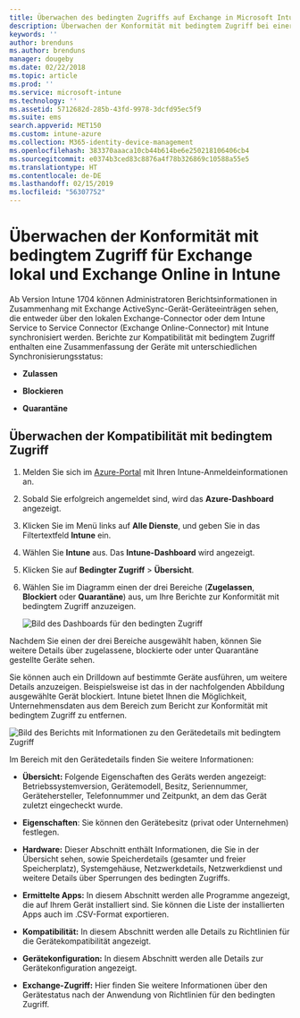 ```yaml
---
title: Überwachen des bedingten Zugriffs auf Exchange in Microsoft Intune | Microsoft Intune
description: Überwachen der Konformität mit bedingtem Zugriff bei einer lokalen Installation von Exchange und Exchange Online durch das Azure-Portal für Intune.
keywords: ''
author: brenduns
ms.author: brenduns
manager: dougeby
ms.date: 02/22/2018
ms.topic: article
ms.prod: ''
ms.service: microsoft-intune
ms.technology: ''
ms.assetid: 5712682d-285b-43fd-9978-3dcfd95ec5f9
ms.suite: ems
search.appverid: MET150
ms.custom: intune-azure
ms.collection: M365-identity-device-management
ms.openlocfilehash: 383370aaaca10cb44b614be6e250218106406cb4
ms.sourcegitcommit: e0374b3ced83c8876a4f78b326869c10588a55e5
ms.translationtype: HT
ms.contentlocale: de-DE
ms.lasthandoff: 02/15/2019
ms.locfileid: "56307752"
---
```

# <a name="monitor-conditional-access-compliance-for-on-premises-exchange-and-exchange-online-in-intune"></a>Überwachen der Konformität mit bedingtem Zugriff für Exchange lokal und Exchange Online in Intune

Ab Version Intune 1704 können Administratoren Berichtsinformationen in Zusammenhang mit Exchange ActiveSync-Gerät-Geräteeinträgen sehen, die entweder über den lokalen Exchange-Connector oder dem Intune Service to Service Connector (Exchange Online-Connector) mit Intune synchronisiert werden. Berichte zur Kompatibilität mit bedingtem Zugriff enthalten eine Zusammenfassung der Geräte mit unterschiedlichen Synchronisierungsstatus:

-   **Zulassen**

-   **Blockieren**

-   **Quarantäne**

## <a name="to-monitor-conditional-access-compliance"></a>Überwachen der Kompatibilität mit bedingtem Zugriff

1.  Melden Sie sich im [Azure-Portal](https://portal.azure.com/) mit Ihren Intune-Anmeldeinformationen an.

2.  Sobald Sie erfolgreich angemeldet sind, wird das **Azure-Dashboard** angezeigt.

3.  Klicken Sie im Menü links auf **Alle Dienste**, und geben Sie in das Filtertextfeld **Intune** ein.

4.  Wählen Sie **Intune** aus. Das **Intune-Dashboard** wird angezeigt.

5.  Klicken Sie auf **Bedingter Zugriff** > **Übersicht**.

6.  Wählen Sie im Diagramm einen der drei Bereiche (**Zugelassen**, **Blockiert** oder **Quarantäne**) aus, um Ihre Berichte zur Konformität mit bedingtem Zugriff anzuzeigen.

    ![Bild des Dashboards für den bedingten Zugriff](./media/CA-reporting-intune-1.png)

Nachdem Sie einen der drei Bereiche ausgewählt haben, können Sie weitere Details über zugelassene, blockierte oder unter Quarantäne gestellte Geräte sehen.

Sie können auch ein Drilldown auf bestimmte Geräte ausführen, um weitere Details anzuzeigen. Beispielsweise ist das in der nachfolgenden Abbildung ausgewählte Gerät blockiert. Intune bietet Ihnen die Möglichkeit, Unternehmensdaten aus dem Bereich zum Bericht zur Konformität mit bedingtem Zugriff zu entfernen.

![Bild des Berichts mit Informationen zu den Gerätedetails mit bedingtem Zugriff](./media/CA-reporting-intune-3.png)

Im Bereich mit den Gerätedetails finden Sie weitere Informationen:

-   **Übersicht:** Folgende Eigenschaften des Geräts werden angezeigt: Betriebssystemversion, Gerätemodell, Besitz, Seriennummer, Gerätehersteller, Telefonnummer und Zeitpunkt, an dem das Gerät zuletzt eingecheckt wurde.

-   **Eigenschaften**: Sie können den Gerätebesitz (privat oder Unternehmen) festlegen.

-   **Hardware:** Dieser Abschnitt enthält Informationen, die Sie in der Übersicht sehen, sowie Speicherdetails (gesamter und freier Speicherplatz), Systemgehäuse, Netzwerkdetails, Netzwerkdienst und weitere Details über Sperrungen des bedingten Zugriffs.

-   **Ermittelte Apps:** In diesem Abschnitt werden alle Programme angezeigt, die auf Ihrem Gerät installiert sind. Sie können die Liste der installierten Apps auch im .CSV-Format exportieren.

-   **Kompatibilität:** In diesem Abschnitt werden alle Details zu Richtlinien für die Gerätekompatibilität angezeigt.

-   **Gerätekonfiguration:** In diesem Abschnitt werden alle Details zur Gerätekonfiguration angezeigt.

-   **Exchange-Zugriff:** Hier finden Sie weitere Informationen über den Gerätestatus nach der Anwendung von Richtlinien für den bedingten Zugriff.
